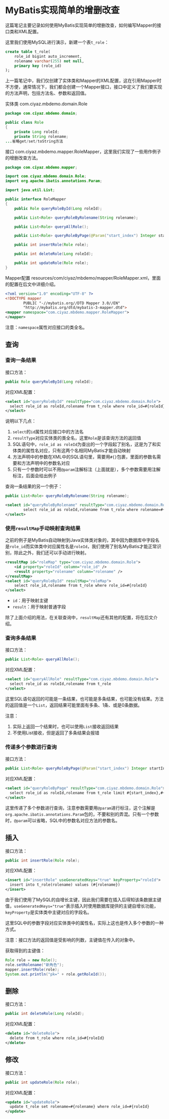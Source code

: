 # MyBatis实现简单的增删改查

这篇笔记主要记录如何使用MyBatis实现简单的增删改查，如何编写Mapper的接口类和XML配置。

这里我们使用MySQL进行演示，新建一个表`t_role`：
```sql
create table t_role(
	role_id bigint auto_increment,
	rolename varchar(255) not null,
	primary key (role_id)
);
```

上一篇笔记中，我们仅创建了实体类和Mapper的XML配置，这在引用Mapper时不方便，通常情况下，我们都会创建一个Mapper接口，接口中定义了我们要实现的方法声明，包括方法名、参数和返回值。

实体类 com.ciyaz.mbdemo.domain.Role

```java
package com.ciyaz.mbdemo.domain;

public class Role
{
	private Long roleId;
	private String rolename;
...省略get/set/toString方法
```

接口 com.ciyaz.mbdemo.mapper.RoleMapper，这里我们实现了一些用作例子的增删改查方法。

```java
package com.ciyaz.mbdemo.mapper;

import com.ciyaz.mbdemo.domain.Role;
import org.apache.ibatis.annotations.Param;

import java.util.List;

public interface RoleMapper
{
	public Role queryRoleById(Long roleId);

	public List<Role> queryRoleByRolename(String rolename);

	public List<Role> queryAllRole();

	public List<Role> queryRoleByPage(@Param("start_index") Integer startIndex, @Param("page_size") Integer pageSize);

	public int insertRole(Role role);

	public int deleteRole(Long roleId);

	public int updateRole(Role role);
}
```

Mapper配置 resources/com/ciyaz/mbdemo/mapper/RoleMapper.xml，里面的配置在后文中详细介绍。

```xml
<?xml version="1.0" encoding="UTF-8" ?>
<!DOCTYPE mapper
		PUBLIC "-//mybatis.org//DTD Mapper 3.0//EN"
		"http://mybatis.org/dtd/mybatis-3-mapper.dtd">
<mapper namespace="com.ciyaz.mbdemo.mapper.RoleMapper">
</mapper>
```

注意：`namespace`属性对应接口的类全名。

## 查询

### 查询一条结果

接口方法：
```java
public Role queryRoleById(Long roleId);
```

对应XML配置：
```xml
<select id="queryRoleById" resultType="com.ciyaz.mbdemo.domain.Role">
  select role_id as roleId,rolename from t_role where role_id=#{roleId}
</select>
```

说明以下几点：

1. `select`的`id`属性对应接口中的方法名
2. `resultType`对应实体类的类全名，这里`Role`是该查询方法的返回值
3. SQL语句中，`role_id as roleId`为查出的一个字段起了别名，这是为了和实体类的属性名对应，只有这两个名相同MyBatis才能自动映射
4. 方法声明中的参数在XML中的SQL语句里，需要用`#{}`包裹，里面的参数名需要和方法声明中的参数名对应
5. 只有一个参数时可以不用`@param`注解标注（上面就是），多个参数需要用注解标注，后面会给出例子

查询一条结果的另一个例子：
```java
public List<Role> queryRoleByRolename(String rolename);
```

```xml
<select id="queryRoleByRolename" resultType="com.ciyaz.mbdemo.domain.Role">
		select role_id as roleId,rolename from t_role where rolename=#{rolename}
</select>
```

### 使用`resultMap`手动映射查询结果

之前的例子是MyBatis自动映射到Java实体类对象的，其中因为数据库中字段名是`role_id`而实体类中对应属性名是`roleId`，我们使用了别名MyBatis才能正常识别，除此之外，我们还可以手动进行映射。

```xml
<resultMap id="roleMap" type="com.ciyaz.mbdemo.domain.Role">
	<id property="roleId" column="role_id" />
	<result property="rolename" column="rolename" />
</resultMap>
<select id="queryRoleById" resultMap="roleMap">
	select role_id,rolename from t_role where role_id=#{roleId}
</select>
```

* `id`：用于映射主键
* `result`：用于映射普通字段

除了上面介绍的用法，在关联查询中，`resultMap`还有其他的配置，将在后文介绍。

### 查询多条结果

接口方法：
```java
public List<Role> queryAllRole();
```

对应XML配置：
```xml
<select id="queryAllRole" resultType="com.ciyaz.mbdemo.domain.Role">
  select role_id as roleId,rolename from t_role
</select>
```

这里SQL语句返回的可能是一条结果，也可能是多条结果，也可能没有结果。方法的返回值是一个`List`，返回结果可能里面有多条、1条、或是0条数据。

注意：

1. 实际上返回一个结果时，也可以使用`List`接收返回结果
2. 不使用List接收，但是返回了多条结果会报错

### 传递多个参数进行查询

接口方法：
```java
public List<Role> queryRoleByPage(@Param("start_index") Integer startIndex, @Param("page_size") Integer pageSize);
```

对应XML配置：
```xml
<select id="queryRoleByPage" resultType="com.ciyaz.mbdemo.domain.Role">
  select role_id as roleId,rolename from t_role limit #{start_index},#{page_size}
</select>
```

这里传递了多个参数进行查询，注意参数需要用`@param`进行标注，这个注解是`org.apache.ibatis.annotations.Param`包的，不要和别的弄混。只有一个参数时，`@param`可以省略，SQL中的参数名对应方法的参数名。

## 插入

接口方法：
```java
public int insertRole(Role role);
```

对应XML配置：
```xml
<insert id="insertRole" useGeneratedKeys="true" keyProperty="roleId">
  insert into t_role(rolename) values (#{rolename})
</insert>
```

由于我们使用了MySQL的自增长主键，因此我们需要在插入后得知该条数据主键值，`useGeneratedKeys="true"`表示插入时使用数据库提供的主键自增长功能，`keyProperty`是实体类中主键对应的字段名。

这里SQL中的参数字段对应实体类中的属性名，实际上这也是传入多个参数的一种方式。

注意：接口方法的返回值是受影响的列数，主键值在传入的对象中。

获取得到的主键值：

```java
Role role = new Role();
role.setRolename("新角色");
mapper.insertRole(role);
System.out.println("pk=" + role.getRoleId());
```

## 删除

接口方法：
```java
public int deleteRole(Long roleId);
```

对应XML配置：
```xml
<delete id="deleteRole">
  delete from t_role where role_id=#{roleId}
</delete>
```

## 修改

接口方法：
```java
public int updateRole(Role role);
```

对应XML配置：
```xml
<update id="updateRole">
  update t_role set rolename=#{rolename} where role_id=#{roleId}
</update>
```
